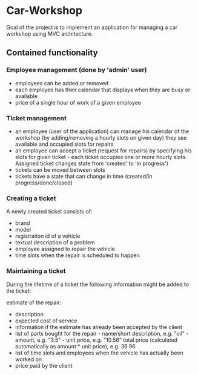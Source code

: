 # Car-Workshop
Goal of the project is to implement an application for managing a car workshop using MVC architecture.
## Contained functionality
### Employee management (done by 'admin' user)

* employees can be added or removed
* each employee has their calendar that displays when they are busy or available
* price of a single hour of work of a given employee
### Ticket management

* an employee (user of the application) can manage his calendar of the workshop (by adding/removing a hourly slots on given day)
they see available and occupied slots for repairs
* an employee can accept a ticket (request for repairs) by specifying his slots for given ticket - each ticket occupies one or more hourly slots. Assigned ticket changes state from 'created' to 'in progress')
* tickets can be moved between slots
* tickets have a state that can change in time (created/in progress/done/closed)
### Creating a ticket

A newly created ticket consists of:
* brand
* model
* registration id of a vehicle
* textual description of a problem
* employee assigned to repair the vehicle
* time slots when the repair is scheduled to happen
### Maintaining a ticket

During the lifetime of a ticket the following information might be added to the ticket:

estimate of the repair:
* description
* expected cost of service
* information if the estimate has already been accepted by the client
* list of parts bought for the repair - name/short description, e.g. "oil" - amount, e.g. "3.5" - unit price, e.g. "10.56"
total price (calculated automatically as amount * unit price), e.g. 36.96
* list of time slots and employees when the vehicle has actually been worked on
* price paid by the client
